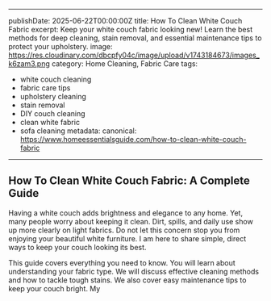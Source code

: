 
---
publishDate: 2025-06-22T00:00:00Z
title: How To Clean White Couch Fabric
excerpt: Keep your white couch fabric looking new! Learn the best methods for deep cleaning, stain removal, and essential maintenance tips to protect your upholstery.
image: https://res.cloudinary.com/dbcpfy04c/image/upload/v1743184673/images_k6zam3.png
category: Home Cleaning, Fabric Care
tags:
  - white couch cleaning
  - fabric care tips
  - upholstery cleaning
  - stain removal
  - DIY couch cleaning
  - clean white fabric
  - sofa cleaning
metadata:
  canonical: https://www.homeessentialsguide.com/how-to-clean-white-couch-fabric
---

## How To Clean White Couch Fabric: A Complete Guide

Having a white couch adds brightness and elegance to any home. Yet, many people worry about keeping it clean. Dirt, spills, and daily use show up more clearly on light fabrics. Do not let this concern stop you from enjoying your beautiful white furniture. I am here to share simple, direct ways to keep your couch looking its best.

This guide covers everything you need to know. You will learn about understanding your fabric type. We will discuss effective cleaning methods and how to tackle tough stains. We also cover easy maintenance tips to keep your couch bright. My